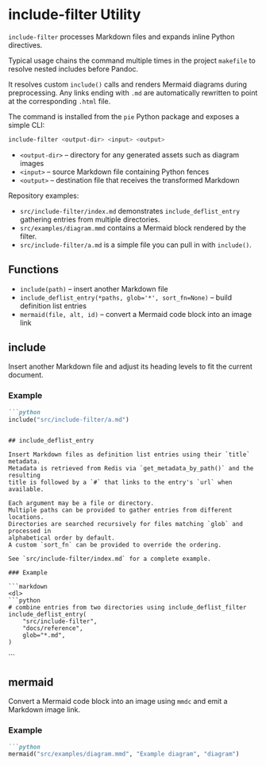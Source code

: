 # include-filter Utility

`include-filter` processes Markdown files and expands inline Python directives.

Typical usage chains the command multiple times in the project `makefile` to
resolve nested includes before Pandoc.

It resolves custom `include()` calls and renders Mermaid diagrams during
preprocessing. Any links ending with `.md` are automatically rewritten to
point at the corresponding `.html` file.

The command is installed from the `pie` Python package and exposes a simple
CLI:

```bash
include-filter <output-dir> <input> <output>
```

- `<output-dir>` – directory for any generated assets such as diagram images
- `<input>` – source Markdown file containing Python fences
- `<output>` – destination file that receives the transformed Markdown

Repository examples:

- `src/include-filter/index.md` demonstrates `include_deflist_entry` gathering
  entries from multiple directories.
- `src/examples/diagram.mmd` contains a Mermaid block rendered by the filter.
- `src/include-filter/a.md` is a simple file you can pull in with `include()`.

## Functions

- `include(path)` – insert another Markdown file
- `include_deflist_entry(*paths, glob='*', sort_fn=None)` – build definition
  list entries
- `mermaid(file, alt, id)` – convert a Mermaid code block into an image link

## include

Insert another Markdown file and adjust its heading levels to fit the current
document.

### Example

```markdown
```python
include("src/include-filter/a.md")
```
```

## include_deflist_entry

Insert Markdown files as definition list entries using their `title` metadata.
Metadata is retrieved from Redis via `get_metadata_by_path()` and the resulting
title is followed by a `#` that links to the entry's `url` when available.

Each argument may be a file or directory.
Multiple paths can be provided to gather entries from different locations.
Directories are searched recursively for files matching `glob` and processed in
alphabetical order by default.
A custom `sort_fn` can be provided to override the ordering.

See `src/include-filter/index.md` for a complete example.

### Example

```markdown
<dl>
```python
# combine entries from two directories using include_deflist_filter
include_deflist_entry(
    "src/include-filter",
    "docs/reference",
    glob="*.md",
)
```
</dl>
```

## mermaid

Convert a Mermaid code block into an image using `mmdc` and emit a Markdown
image link.

### Example

```markdown
```python
mermaid("src/examples/diagram.mmd", "Example diagram", "diagram")
```
```
